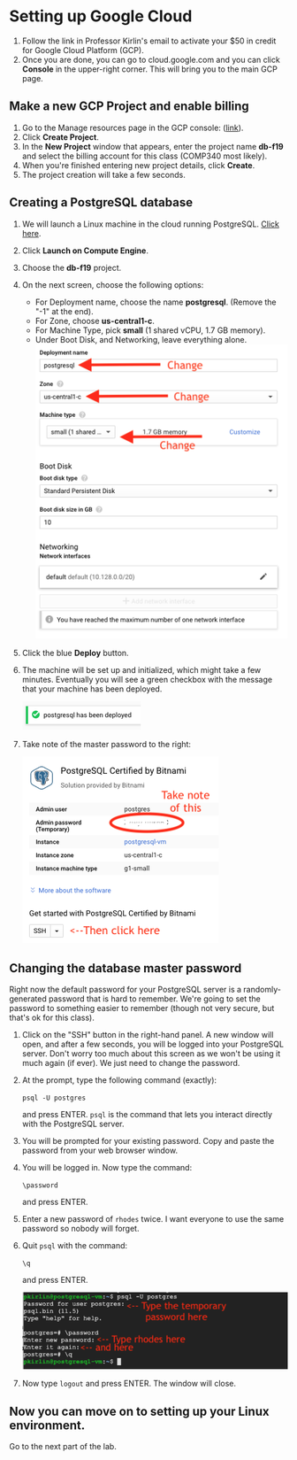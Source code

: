 # Setting up Google Cloud

 1. Follow the link in Professor Kirlin's email to activate your $50 in credit for Google Cloud Platform (GCP).
 2. Once you are done, you can go to cloud.google.com and you can click **Console** in the upper-right corner.  This will bring you to the main GCP page.
 
## Make a new GCP Project and enable billing
 
 1. Go to the Manage resources page in the GCP console: ([link](https://console.cloud.google.com/cloud-resource-manager)).
 2. Click **Create Project**.
 3. In the **New Project** window that appears, enter the project name **db-f19** and select the billing account for this class (COMP340 most likely).
 4. When you're finished entering new project details, click **Create**.
 5. The project creation will take a few seconds.
 
## Creating a PostgreSQL database

1. We will launch a Linux machine in the cloud running PostgreSQL.  [Click here](https://console.cloud.google.com/marketplace/details/bitnami-launchpad/postgresql).
2. Click **Launch on Compute Engine**.
3. Choose the **db-f19** project.
3. On the next screen, choose the following options:
	* For Deployment name, choose the name **postgresql**.  (Remove the "-1" at the end).
	* For Zone, choose **us-central1-c**.
	* For Machine Type, pick **small** (1 shared vCPU, 1.7 GB memory).
	* Under Boot Disk, and Networking, leave everything alone.
	![](sql-setup.png)
4. Click the blue **Deploy** button.
5. The machine will be set up and initialized, which might take a few minutes.  Eventually you will see a green checkbox with the message that your machine has been deployed.

	![](deployed.png)
6. Take note of the master password to the right:

	![](change-sql-pass.png)

## Changing the database master password
Right now the default password for your PostgreSQL server is a randomly-generated password that is hard to remember.  We're going to set the
password to something easier to remember (though not very secure, but 
that's ok for this class).

1. Click on the "SSH" button in the right-hand panel.  A new window
	will open, and after a few seconds, you will be logged into your 
	PostgreSQL server.  Don't worry too much about this screen as we won't
	be using it much again (if ever).  We just need to change the password.
2. At the prompt, type the following command (exactly):

 	`psql -U postgres`
 	
	and press ENTER.  `psql` is the command that lets you interact directly
	with the PostgreSQL server.
	
3. You will be prompted for your existing password.  Copy and paste the password from your web browser window.
4. You will be logged in.  Now type the command:

	`\password`
	
	and press ENTER.
	
5. Enter a new password of `rhodes` twice.  I want everyone to use
	the same password so nobody will forget.
6. Quit `psql` with the command:

	`\q` 
	
	and press ENTER.

	![](change-pass.png)
	
7. Now type `logout` and press ENTER.  The window will close.

## Now you can move on to setting up your Linux environment.

Go to the next part of the lab.
